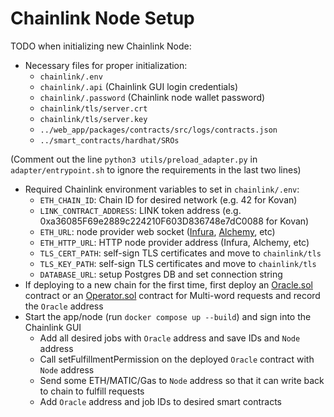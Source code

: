 # Chainlink Node Setup

TODO when initializing new Chainlink Node:

- Necessary files for proper initialization:
    - `chainlink/.env`  
    - `chainlink/.api`              (Chainlink GUI login credentials)
    - `chainlink/.password`         (Chainlink node wallet password)
    - `chainlink/tls/server.crt`
    - `chainlink/tls/server.key`
    - `../web_app/packages/contracts/src/logs/contracts.json`
    - `../smart_contracts/hardhat/SROs`

(Comment out the line `python3 utils/preload_adapter.py` in `adapter/entrypoint.sh` to ignore the requirements in the last two lines)
- Required Chainlink environment variables to set in `chainlink/.env`:
    - `ETH_CHAIN_ID`: Chain ID for desired network (e.g. 42 for Kovan)
    - `LINK_CONTRACT_ADDRESS`: LINK token address (e.g. 0xa36085F69e2889c224210F603D836748e7dC0088 for Kovan)
    - `ETH_URL`: node provider web socket ([Infura](https://infura.io/), [Alchemy](https://www.alchemy.com/), etc)
    - `ETH_HTTP_URL`: HTTP node provider address (Infura, Alchemy, etc)
    - `TLS_CERT_PATH`: self-sign TLS certificates and move to `chainlink/tls`
    - `TLS_KEY_PATH`: self-sign TLS certificates and move to `chainlink/tls`
    - `DATABASE_URL`: setup Postgres DB and set connection string
- If deploying to a new chain for the first time, first deploy an [Oracle.sol](https://remix.ethereum.org/#url=https://docs.chain.link/samples/NodeOperators/Oracle.sol&optimize=false&runs=200&evmVersion=null) contract or an [Operator.sol](https://github.com/smartcontractkit/chainlink/blob/develop/contracts/src/v0.7/Operator.sol) contract for Multi-word requests and record the `Oracle` address
- Start the app/node (run `docker compose up --build`) and sign into the Chainlink GUI
    - Add all desired jobs with `Oracle` address and save IDs and `Node` address
    - Call setFulfillmentPermission on the deployed `Oracle` contract with `Node` address
    - Send some ETH/MATIC/Gas to `Node` address so that it can write back to chain to fulfill requests
    - Add `Oracle` address and job IDs to desired smart contracts